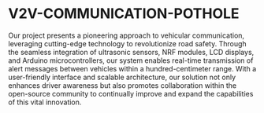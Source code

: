 # V2V-COMMUNICATION-POTHOLE
Our project presents a pioneering approach to vehicular communication, leveraging cutting-edge technology to revolutionize road safety. Through the seamless integration of ultrasonic sensors, NRF modules, LCD displays, and Arduino microcontrollers, our system enables real-time transmission of alert messages between vehicles within a hundred-centimeter range. With a user-friendly interface and scalable architecture, our solution not only enhances driver awareness but also promotes collaboration within the open-source community to continually improve and expand the capabilities of this vital innovation.
